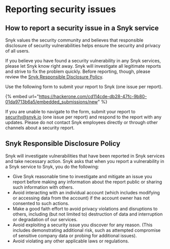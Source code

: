 # Reporting security issues

## How to report a security issue in a Snyk service

Snyk values the security community and believes that responsible disclosure of security vulnerabilities helps ensure the security and privacy of all users.

If you believe you have found a security vulnerability in any Snyk services, please let Snyk know right away. Snyk will investigate all legitimate reports and strive to fix the problem quickly. Before reporting, though, please review the [Snyk Responsible Disclosure Policy](reporting-security-issues.md#snyk-responsible-disclosure-policy).

Use the following form to submit your report to Snyk (one issue per report).

{% embed url="https://hackerone.com/cd114cde-db28-47fc-9b80-01da9713b6a5/embedded_submissions/new" %}

If you are unable to navigate to the form, submit your report to [security@snyk.io](mailto:security@snyk.io) (one issue per report) and respond to the report with any updates. Please do not contact Snyk employees directly or through other channels about a security report.&#x20;

## Snyk Responsible Disclosure Policy

Snyk will investigate vulnerabilities that have been reported in Snyk services and take necessary action. Snyk asks that when you report a vulnerability in a Snyk service to Snyk, you do the following:

* Give Snyk reasonable time to investigate and mitigate an issue you report before making any information about the report public or sharing such information with others.
* Avoid interacting with an individual account (which includes modifying or accessing data from the account) if the account owner has not consented to such actions.
* Make a good faith effort to avoid privacy violations and disruptions to others, including (but not limited to) destruction of data and interruption or degradation of our services.
* Avoid exploiting a security issue you discover for any reason. (This includes demonstrating additional risk, such as attempted compromise of sensitive company data or probing for additional issues).
* Avoid violating any other applicable laws or regulations.
